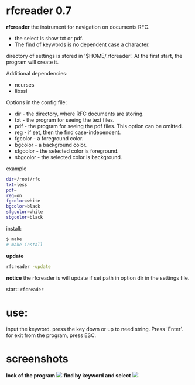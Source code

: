 # rfcreader 0.7
**rfcreader** the instrument for navigation on documents RFC.<br>
* the select is show txt or pdf.
* The find of keywords is no dependent case a character.

directory of settings is stored in '$HOME/.rfcreader'. At the first start, the program will create it.

Additional dependencies:
* ncurses
* libssl

Options in the config file:
* dir - the directory, where RFC documents are storing.
* txt - the program for seeing the text files.
* pdf - the program for seeing the pdf files. This option can be omitted.
* reg - if set, then the find case-independent.
* fgcolor - a foreground color.
* bgcolor - a background color.
* sfgcolor - the selected color is foreground.
* sbgcolor - the selected color is background.

example
```bash
dir=/root/rfc
txt=less
pdf=
reg=on
fgcolor=white
bgcolor=black
sfgcolor=white
sbgcolor=black
```

install:<br>
```bash
$ make
# make install
```


**update**<br>
```bash
rfcreader -update
```

**notice** the rfcreader is will update if set path in option dir in the settings file.

start:
`rfcreader`

# use:

input the keyword. press the key down or up to need string. Press 'Enter'. for exit from the program, press ESC.

# screenshots
**look of the program**
![](http://i.imgur.com/3NruQrQ.png)
**find by keyword and select**
![](http://i.imgur.com/VWoLOi6.png)


